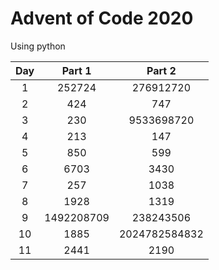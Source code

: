 # Advent of Code 2020
Using python

| Day | Part 1 | Part 2 |
| :-: | :--------: | :--------: |
| 1 | 252724 | 276912720 |
| 2 | 424 | 747 |
| 3 | 230 | 9533698720 |
| 4 | 213 | 147 |
| 5 | 850 | 599 |
| 6 | 6703 | 3430 |
| 7 | 257 | 1038 |
| 8 | 1928 | 1319 |
| 9 | 1492208709 | 238243506 |
| 10 | 1885 | 2024782584832 |
| 11 | 2441 | 2190 |
